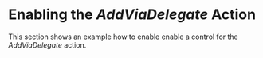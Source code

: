 <!-- loio7d41cd2069ba426b8f7e116f91a5067b -->

# Enabling the *AddViaDelegate* Action

This section shows an example how to enable enable a control for the *AddViaDelegate* action.


